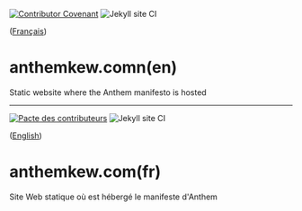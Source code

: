 
[![Contributor Covenant](https://img.shields.io/badge/Contributor%20Covenant-v1.4%20adopted-ff69b4.svg)](CODE_OF_CONDUCT.md) ![Jekyll site CI](https://github.com/canada-ca/canada-ca-jekyll-boilerplate/workflows/Jekyll%20site%20CI/badge.svg?branch=master)

([Français](#anthemkrew.com-fr))

# anthemkew.comn(en)

Static website where the Anthem manifesto is hosted
______________________

[![Pacte des contributeurs](https://img.shields.io/badge/Pacte%20des%20contributeurs-v1.4%20adoptée-ff69b4.svg)](CODE_OF_CONDUCT.md) ![Jekyll site CI](https://github.com/canada-ca/canada-ca-jekyll-boilerplate/workflows/Jekyll%20site%20CI/badge.svg?branch=master)

([English](#Canada.ca-Jekyll-boilerplate))

# anthemkew.com(fr)

Site Web statique où est hébergé le manifeste d'Anthem

